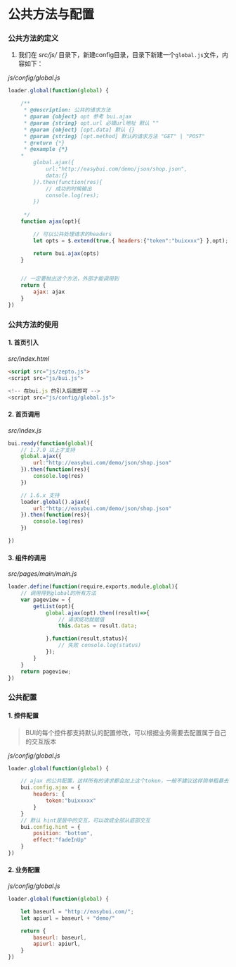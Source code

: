 # 公共方法与配置

### 公共方法的定义

1. 我们在 *src/js/* 目录下，新建config目录，目录下新建一个`global.js`文件，内容如下：

*js/config/global.js*

```js
loader.global(function(global) {

    /** 
     * @description: 公共的请求方法
     * @param {object} opt 参考 bui.ajax
     * @param {string} opt.url 必填url地址 默认 ""
     * @param {object} [opt.data] 默认 {}
     * @param {string} [opt.method] 默认的请求方法 "GET" | "POST" 
     * @return {*}
     * @example {*}
    * 
        global.ajax({
            url:"http://easybui.com/demo/json/shop.json",
            data:{}
        }).then(function(res){
            // 成功的时候输出
            console.log(res);
        })
    
     */    
    function ajax(opt){

        // 可以公共处理请求的headers
        let opts = $.extend(true,{ headers:{"token":"buixxxx"} },opt);

        return bui.ajax(opts)
    }


    // 一定要抛出这个方法，外部才能调用到
    return {
        ajax: ajax
    }
})
```

### 公共方法的使用

#### 1. 首页引入

*src/index.html*

```html
<script src="js/zepto.js">
<script src="js/bui.js">

<!-- 在bui.js 的引入后面即可 -->
<script src="js/config/global.js">
```

#### 2. 首页调用
*src/index.js*

```js
bui.ready(function(global){
    // 1.7.0 以上才支持
    global.ajax({
        url:"http://easybui.com/demo/json/shop.json"
    }).then(function(res){
        console.log(res)
    })

    // 1.6.x 支持
    loader.global().ajax({
        url:"http://easybui.com/demo/json/shop.json"
    }).then(function(res){
        console.log(res)
    })

})
```

#### 3. 组件的调用
*src/pages/main/main.js*

```js
loader.define(function(require,exports,module,global){
    // 调用得到global的所有方法
    var pageview = {
        getList(opt){
            global.ajax(opt).then((result)=>{
                // 请求成功就赋值
                this.datas = result.data;

            },function(result,status){
                // 失败 console.log(status)
            });
        }
    }
    return pageview;
})
```

### 公共配置

#### 1. 控件配置

> BUI的每个控件都支持默认的配置修改，可以根据业务需要去配置属于自己的交互版本

*js/config/global.js*

```js
loader.global(function(global) {

    // ajax 的公共配置，这样所有的请求都会加上这个token，一般不建议这样简单粗暴去修改
    bui.config.ajax = {
        headers: {
            token:"buixxxxx"
        }
    }
    // 默认 hint是居中的交互，可以改成全部从底部交互
    bui.config.hint = {
        position: "bottom",
        effect:"fadeInUp"
    }
})
```

#### 2. 业务配置

*js/config/global.js*

```js
loader.global(function(global) {

    let baseurl = "http://easybui.com/";
    let apiurl = baseurl + "demo/"

    return {
        baseurl: baseurl,
        apiurl: apiurl,
    }
})
```
